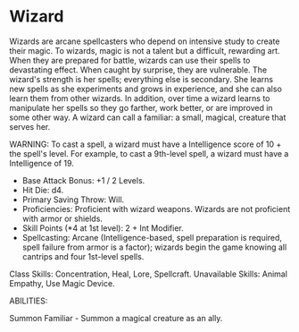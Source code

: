 # Wizard

Wizards are arcane spellcasters who depend on intensive study to create their magic. To wizards, magic is not a talent but a difficult, rewarding art. When they are prepared for battle, wizards can use their spells to devastating effect. When caught by surprise, they are vulnerable. The wizard's strength is her spells; everything else is secondary. She learns new spells as she experiments and grows in experience, and she can also learn them from other wizards. In addition, over time a wizard learns to manipulate her spells so they go farther, work better, or are improved in some other way. A wizard can call a familiar: a small, magical, creature that serves her.

WARNING: To cast a spell, a wizard must have a Intelligence score of 10 + the spell's level. For example, to cast a 9th-level spell, a wizard must have a Intelligence of 19.

- Base Attack Bonus: +1 / 2 Levels.
- Hit Die: d4.
- Primary Saving Throw: Will.
- Proficiencies: Proficient with wizard weapons. Wizards are not proficient with armor or shields.
- Skill Points (*4 at 1st level): 2 + Int Modifier.
- Spellcasting: Arcane (Intelligence-based, spell preparation is required, spell failure from armor is a factor); wizards begin the game knowing all cantrips and four 1st-level spells.

Class Skills: Concentration, Heal, Lore, Spellcraft.
Unavailable Skills: Animal Empathy, Use Magic Device.

ABILITIES:

Summon Familiar - Summon a magical creature as an ally.